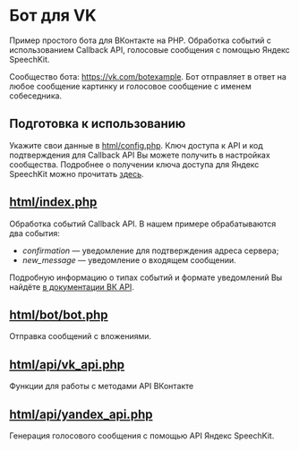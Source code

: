 # Бот для VK

Пример простого бота для ВКонтакте на PHP. Обработка событий с использованием Callback API, голосовые сообщения с помощью Яндекс SpeechKit.

Сообщество бота: https://vk.com/botexample. Бот отправляет в ответ на любое сообщение картинку и голосовое сообщение с именем собеседника.

## Подготовка к использованию
Укажите свои данные в [html/config.php](https://github.com/VKCOM/bot-example/blob/master/html/config.php).
Ключ доступа к API и код подтверждения для Callback API Вы можете получить в настройках сообщества. Подробнее о получении ключа доступа для Яндекс SpeechKit можно прочитать [здесь](https://tech.yandex.ru/speechkit/).

## [html/index.php](https://github.com/VKCOM/bot-example/blob/master/html/index.php)
Обработка событий Callback API. В нашем примере обрабатываются два события:
- *confirmation* — уведомление для подтверждения адреса сервера;
- *new_message* — уведомление о входящем сообщении. 

Подробную информацию о типах событий и формате уведомлений Вы найдёте [в документации ВК API](https://vk.com/dev/callback_api). 

## [html/bot/bot.php](https://github.com/VKCOM/bot-example/blob/master/html/bot/bot.php)
Отправка сообщений с вложениями. 

## [html/api/vk_api.php](https://github.com/VKCOM/bot-example/blob/master/html/api/vk_api.php)
Функции для работы с методами API ВКонтакте

## [html/api/yandex_api.php](https://github.com/VKCOM/bot-example/blob/master/html/api/yandex_api.php)
Генерация голосового сообщения с помощью API Яндекс SpeechKit.
